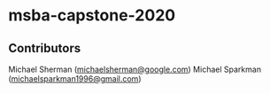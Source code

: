 # msba-capstone-2020

## Contributors
Michael Sherman (michaelsherman@google.com)
Michael Sparkman (michaelsparkman1996@gmail.com)
